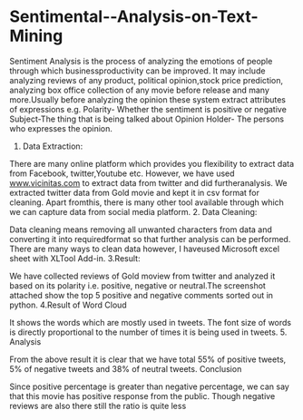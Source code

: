 # Sentimental--Analysis-on-Text-Mining
Sentiment Analysis is the process of analyzing the emotions of people through which businessproductivity can be improved. It may include analyzing reviews of any product, political opinion,stock price prediction, analyzing box office collection of any movie before release and many more.Usually before analyzing the opinion these system extract attributes of expressions e.g.
 Polarity- Whether the sentiment is positive or negative
 Subject-The thing that is being talked about
 Opinion Holder- The persons who expresses the opinion.
 1. Data Extraction:
 
There are many online platform which provides you flexibility to extract data from Facebook, twitter,Youtube etc. However, we have used www.vicinitas.com to extract data from twitter and did furtheranalysis. We extracted twitter data from Gold movie and kept it in csv format for cleaning. Apart fromthis, there is many other tool available through which we can capture data from social media platform.
2. Data Cleaning:

Data cleaning means removing all unwanted characters from data and converting it into requiredformat so that further analysis can be performed. There are many ways to clean data however, I haveused Microsoft excel sheet with XLTool Add-in.
3.Result:

We have collected reviews of Gold moview from twitter and analyzed it based on its polarity i.e.
positive, negative or neutral.The screenshot attached show the top 5 positive and negative comments
sorted out in python.
4.Result of Word Cloud

It shows the words which are mostly used in tweets. The font size of words is directly proportional to the
number of times it is being used in tweets.
5. Analysis

From the above result it is clear that we have total 55% of positive tweets, 5% of negative tweets and
38% of neutral tweets. 
Conclusion

Since positive percentage is greater than negative percentage, we can say that this movie has positive
response from the public. Though negative reviews are also there still the ratio is quite less
